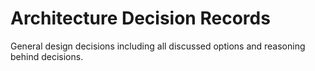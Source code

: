 # Architecture Decision Records

General design decisions including all discussed options and reasoning behind decisions.
